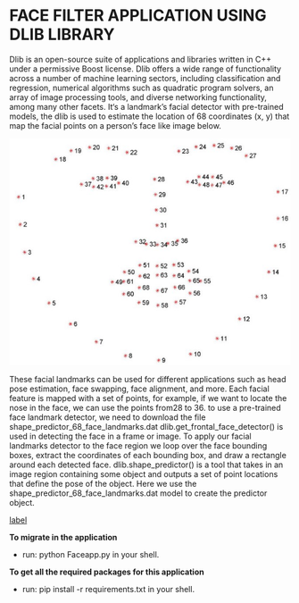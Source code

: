 # FACE FILTER APPLICATION USING DLIB LIBRARY

Dlib is an open-source suite of applications and libraries written in C++ under a permissive Boost license. Dlib offers a wide range of functionality across a number of machine learning sectors, including classification and regression, numerical algorithms such as quadratic program solvers, an array of image processing tools, and diverse networking functionality, among many other facets.
It‘s a landmark’s facial detector with pre-trained models, the dlib is used to estimate the location of 68 coordinates (x, y) that map the facial points on a person’s face like image below. 

![FACE LANDMARKS](dlib.jpeg)

These facial landmarks can be used for different applications such as head pose estimation, face swapping, face alignment, and more.
Each facial feature is mapped with a set of points, for example, if we want to locate the nose in the face, we can use the points from28 to 36.  to use a pre-trained face landmark detector, we need to download the file shape_predictor_68_face_landmarks.dat
dlib.get_frontal_face_detector() is used in detecting the face in a frame or image.
To apply our facial landmarks detector to the face region we loop over the face bounding boxes, extract the coordinates of each bounding box, and draw a rectangle around each detected face.
dlib.shape_predictor() is a tool that takes in an image region containing some object and outputs a set of point locations that define the pose of the object. Here we use the shape_predictor_68_face_landmarks.dat model to create the predictor object. 


[label](snapdlib.mp4)

**To migrate in the application**
- run: python Faceapp.py in your shell.

**To get all the required packages for this application**
- run: pip install -r requirements.txt in your shell.